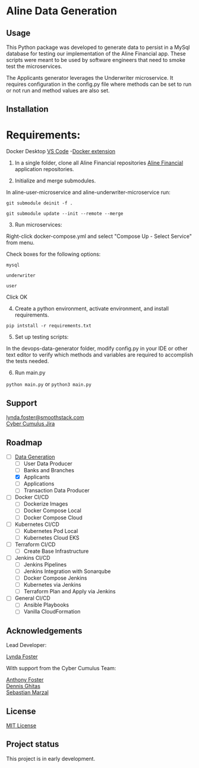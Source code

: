 # Aline Data Generation

## Usage
This Python package was developed to generate data to persist in a MySql database for testing our implementation of the Aline Financial app. These scripts were meant to be used by software engineers that need to smoke test the microservices.

The Applicants generator leverages the Underwriter microservice. It requires configuration in the config.py file where methods can be set to run or not run and method values are also set.

## Installation

# Requirements:
Docker Desktop
[VS Code](https://code.visualstudio.com)
    -[Docker extension](https://code.visualstudio.com/docs/containers/overview)

1. In a single folder, clone all Aline Financial repositories
[Aline Financial](https://git1.smoothstack.com/cohorts/2022/organizations/cyber-cumulus/lynda-foster) application repositories.

2. Initialize and merge submodules.

In aline-user-microservice and aline-underwriter-microservice run:

`git submodule deinit -f .`

`git submodule update --init --remote --merge`

3. Run microservices:

Right-click docker-compose.yml and select "Compose Up - Select Service" from menu. 

Check boxes for the following options:

`mysql`

`underwriter`

`user`

Click OK

4. Create a python environment, activate environment, and install requirements. 

`pip intstall -r requirements.txt`

5. Set up testing scripts:

In the devops-data-generator folder, modify config.py in your IDE or other text editor to verify which methods and variables are required to accomplish the tests needed. 

6. Run main.py

`python main.py` or `python3 main.py`

## Support
lynda.foster@smoothstack.com<br>
[Cyber Cumulus Jira](https://cyber-cumulus-smoothstack.atlassian.net/jira/software/projects/CC/boards/1)

## Roadmap
- [ ] [Data Generation](https://git1.smoothstack.com/cohorts/2022/organizations/cyber-cumulus/lynda-foster/aline-data-generation)
    - [ ] User Data Producer
    - [ ] Banks and Branches
    - [x] Applicants
    - [ ] Applications
    - [ ] Transaction Data Producer
- [ ] Docker CI/CD
    - [ ] Dockerize Images
    - [ ] Docker Compose Local
    - [ ] Docker Compose Cloud
- [ ] Kubernetes CI/CD
    - [ ] Kubernetes Pod Local
    - [ ] Kubernetes Cloud EKS
- [ ] Terraform CI/CD
    - [ ] Create Base Infrastructure
- [ ] Jenkins CI/CD
    - [ ] Jenkins Pipelines
    - [ ] Jenkins Integration with Sonarqube
    - [ ] Docker Compose Jenkins
    - [ ] Kubernetes via Jenkins
    - [ ] Terraform Plan and Apply via Jenkins
- [ ] General CI/CD
    - [ ] Ansible Playbooks
    - [ ] Vanilla CloudFormation

## Acknowledgements
Lead Developer:

[Lynda Foster](https://git1.smoothstack.com/lynda.foster)

With support from the Cyber Cumulus Team:

[Anthony Foster](https://git1.smoothstack.com/anthony.foster)<br>
[Dennis Ghitas](https://git1.smoothstack.com/dennis.ghitas)<br>
[Sebastian Marzal](https://git1.smoothstack.com/sebastian.marzal)

## License
[MIT License](LICENSE.md)

## Project status
This project is in early development. 
